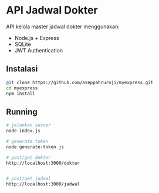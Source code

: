# API Jadwal Dokter

API kelola master jadwal dokter menggunakan:

- Node.js + Express
- SQLite
- JWT Authentication

## Instalasi

```bash
git clone https://github.com/aseppahruroji/myexpress.git
cd myexpress
npm install
```

## Running

```bash
# jalankan server
node index.js

# generate token
node generate-token.js

# post/get dokter
http://localhost:3000/dokter


# post/get jadwal
http://localhost:3000/jadwal
```
